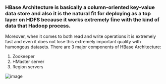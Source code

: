 ### HBase Architecture is basically a column-oriented key-value data store and also it is the natural fit for deploying as a top layer on HDFS because it works extremely fine with the kind of data that Hadoop process.
Moreover, when it comes to both read and write operations it is extremely fast and even it does not lose this extremely important quality with humongous datasets.
There are 3 major components of HBase Architecture:

1. Zookeeper
2. HMaster server
3. Region servers

![image](https://user-images.githubusercontent.com/3434274/123074440-7ec90c80-d441-11eb-9bab-6ceb89113dd1.png)
